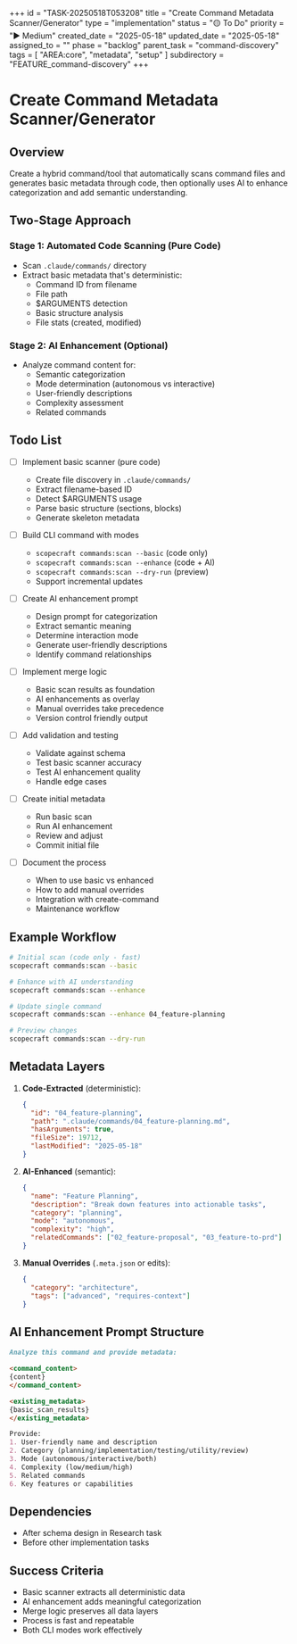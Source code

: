 +++
id = "TASK-20250518T053208"
title = "Create Command Metadata Scanner/Generator"
type = "implementation"
status = "🟡 To Do"
priority = "▶️ Medium"
created_date = "2025-05-18"
updated_date = "2025-05-18"
assigned_to = ""
phase = "backlog"
parent_task = "command-discovery"
tags = [ "AREA:core", "metadata", "setup" ]
subdirectory = "FEATURE_command-discovery"
+++

# Create Command Metadata Scanner/Generator

## Overview
Create a hybrid command/tool that automatically scans command files and generates basic metadata through code, then optionally uses AI to enhance categorization and add semantic understanding.

## Two-Stage Approach

### Stage 1: Automated Code Scanning (Pure Code)
- Scan `.claude/commands/` directory
- Extract basic metadata that's deterministic:
  - Command ID from filename
  - File path
  - $ARGUMENTS detection
  - Basic structure analysis
  - File stats (created, modified)

### Stage 2: AI Enhancement (Optional)
- Analyze command content for:
  - Semantic categorization
  - Mode determination (autonomous vs interactive)
  - User-friendly descriptions
  - Complexity assessment
  - Related commands

## Todo List

- [ ] Implement basic scanner (pure code)
  - Create file discovery in `.claude/commands/`
  - Extract filename-based ID
  - Detect $ARGUMENTS usage
  - Parse basic structure (sections, blocks)
  - Generate skeleton metadata
  
- [ ] Build CLI command with modes
  - `scopecraft commands:scan --basic` (code only)
  - `scopecraft commands:scan --enhance` (code + AI)
  - `scopecraft commands:scan --dry-run` (preview)
  - Support incremental updates
  
- [ ] Create AI enhancement prompt
  - Design prompt for categorization
  - Extract semantic meaning
  - Determine interaction mode
  - Generate user-friendly descriptions
  - Identify command relationships
  
- [ ] Implement merge logic
  - Basic scan results as foundation
  - AI enhancements as overlay
  - Manual overrides take precedence
  - Version control friendly output

- [ ] Add validation and testing
  - Validate against schema
  - Test basic scanner accuracy
  - Test AI enhancement quality
  - Handle edge cases

- [ ] Create initial metadata
  - Run basic scan
  - Run AI enhancement
  - Review and adjust
  - Commit initial file

- [ ] Document the process
  - When to use basic vs enhanced
  - How to add manual overrides
  - Integration with create-command
  - Maintenance workflow

## Example Workflow

```bash
# Initial scan (code only - fast)
scopecraft commands:scan --basic

# Enhance with AI understanding
scopecraft commands:scan --enhance

# Update single command
scopecraft commands:scan --enhance 04_feature-planning

# Preview changes
scopecraft commands:scan --dry-run
```

## Metadata Layers

1. **Code-Extracted** (deterministic):
   ```json
   {
     "id": "04_feature-planning",
     "path": ".claude/commands/04_feature-planning.md",
     "hasArguments": true,
     "fileSize": 19712,
     "lastModified": "2025-05-18"
   }
   ```

2. **AI-Enhanced** (semantic):
   ```json
   {
     "name": "Feature Planning",
     "description": "Break down features into actionable tasks",
     "category": "planning",
     "mode": "autonomous",
     "complexity": "high",
     "relatedCommands": ["02_feature-proposal", "03_feature-to-prd"]
   }
   ```

3. **Manual Overrides** (`.meta.json` or edits):
   ```json
   {
     "category": "architecture",
     "tags": ["advanced", "requires-context"]
   }
   ```

## AI Enhancement Prompt Structure

```markdown
Analyze this command and provide metadata:

<command_content>
{content}
</command_content>

<existing_metadata>
{basic_scan_results}
</existing_metadata>

Provide:
1. User-friendly name and description
2. Category (planning/implementation/testing/utility/review)
3. Mode (autonomous/interactive/both)
4. Complexity (low/medium/high)
5. Related commands
6. Key features or capabilities
```

## Dependencies
- After schema design in Research task
- Before other implementation tasks

## Success Criteria
- Basic scanner extracts all deterministic data
- AI enhancement adds meaningful categorization
- Merge logic preserves all data layers
- Process is fast and repeatable
- Both CLI modes work effectively
